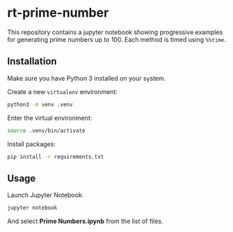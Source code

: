 # rt-prime-number

This repository contains a jupyter notebook showing progressive examples for generating prime numbers up to 100. Each method is timed using `%%time`.

## Installation

Make sure you have Python 3 installed on your system.

Create a new `virtualenv` environment:

```bash
python3 -m venv .venv
```

Enter the virtual environment:

```bash
source .venv/bin/activate
```

Install packages:

```bash
pip install -r requirements.txt
```

## Usage

Launch Jupyter Notebook:

```bash
jupyter notebook
```

And select **Prime Numbers.ipynb** from the list of files.
